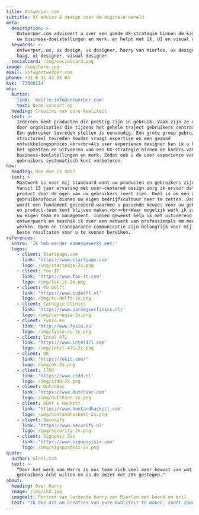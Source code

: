 ```yaml
---
title: Ontwerper.com
subtitle: UX advies & design voor de digitale wereld
meta:
  description: >-
    Ontwerper.com adviseert u over een goede UX-strategie binnen de kaders van
    uw business-doelstellingen en merk, en helpt met UX, UI en visual design.
  keywords: >-
    ontwerper, ux, ux design, ux designer, harry van mierloo, ux designer den
    haag, ui designer, visual designer
  socialcard: /img/socialcard.png
image: /img/hero.jpg
email: info@ontwerper.com
phone: +31 6 41 43 58 04
kvk: '73608114'
why:
  button:
    link: 'mailto:info@ontwerper.com'
    text: Neem contact op
  heading: Creaties van pure kwaliteit
  text: >-
    Iedereen kent producten die prettig zijn in gebruik. Vaak zijn ze ontworpen
    door organisaties die tijdens het gehele traject gebruikers centraal zetten.
    Eén gebruiker tevreden stellen is eenvoudig. Een grote groep gebruikers
    structureel tevreden houden vraagt expertise en een gezond
    ontwikkelingsproces.<br><br>Als user experience designer kan ik u helpen met
    het opzetten en uitvoeren van een UX-strategie binnen de kaders van uw
    business-doelstellingen en merk. Zodat ook u de user experience van uw
    gebruikers systematisch kunt verbeteren.
how:
  heading: Hoe doe ik dat?
  text: >-
    Maatwerk is voor mij standaard want uw producten en gebruikers zijn uniek.
    Vanuit 15 jaar ervaring met user-centered design zorg ik ervoor dat u uw
    product door de ogen van uw gebruikers leert zien. Doel is om een actieve
    gebruikersfocus binnen uw eigen bedrijfscultuur neer te zetten. Daarmee
    wordt een fundament gecreëerd waarmee u passende keuzes voor uw gebruikers
    en product-team kunt blijven maken.<br><br>Waar mogelijk werk ik samen met
    uw eigen team en management. Indien gewenst help ik met uitvoerend
    ontwerpwerk en beschik ik over een netwerk van professionals om mee samen te
    werken. Open en transparante communicatie zijn belangrijk voor mij om de
    beste resultaten voor u te kunnen bereiken.
references:
  intro: 'Ik heb eerder samengewerkt met:'
  logos:
    - client: Startpage.com
      link: 'https://www.startpage.com'
      logo: /img/startpage-2x.png
    - client: Fox-IT
      link: 'https://www.fox-it.com'
      logo: /img/fox-it-2x.png
    - client: TU Delft
      link: 'https://www.tudelft.nl'
      logo: /img/tu-delft-2x.png
    - client: Carnegie Clinics
      link: 'https://www.carnegieclinics.nl/'
      logo: /img/carnegie-2x.png
    - client: Fysio.eu
      link: 'http://www.fysio.eu'
      logo: /img/fysio.eu-2x.png
    - client: Intel 471
      link: 'https://www.intel471.com'
      logo: /img/intel-471-2x.png
    - client: OK
      link: 'https://okit.com/'
      logo: /img/ok-2x.png
    - client: ITDD
      link: 'https://www.itdd.nl'
      logo: /img/itdd-2x.png
    - client: DutchSec
      link: 'https://www.dutchsec.com'
      logo: /img/dutchsec-2x.png
    - client: Hunt & Hackett
      link: 'https://www.huntandhackett.com'
      logo: /img/huntandhackett-2x.png
    - client: Securify
      link: 'https://www.securify.nl'
      logo: /img/securify-2x.png
    - client: Signpost Six
      link: 'https://www.signpostsix.com'
      logo: /img/signpostsix-2x.png
quote:
  author: Klant.com
  text: >-
    “Door het werk van Harry is ons team zich veel meer bewust van wat onze
    gebruikers écht willen en is de omzet met 20% gestegen."
about:
  heading: Over Harry
  image: /img/ik2.jpg
  imagealt: Portret van lachende Harry van Mierloo met baard en bril
  text: "Ik doe dit om creaties van pure kwaliteit te maken, zodat zowel mijn klanten als hun gebruikers een prachtig en onbezorgd moment kunnen beleven. Van gebruiksvriendelijke website tot interessante foto, van strak slide deck tot advies over de beste indeling van een design-team.<br><br>Als ingenieur in het Industrieel Ontwerpen (TU Delft) heb ik een specialisatie in mens-product interactie. Ik startte mijn carrière als PS3/Xbox/PC game designer en won hierbij o.a. de Dutch Game Award voor “Best PC/Console Game”. Vervolgens heb ik als UX-, UI- en visual designer voor diverse B2B en B2C organisaties gewerkt. Soms werkte ik dicht op branding & marketing, soms\_in het hart van product development. In 2016 werd ik de eerste Nederlandse ontwerper met het UX Master Certificate van de gerenommeerde Nielsen Norman Group uit Silicon Valley. Sindsdien ben ik begonnen om organisaties advies te geven over de meerwaarde en praktische inzet van UX als vakgebied.<br><br>In mijn vrije tijd doe ik aan fotografie en conceptuele beeldbewerking. Daarnaast maak ik bergwandelingen en retro-sounds met synthesizers."
---
```


